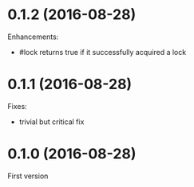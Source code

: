 # 0.1.2 (2016-08-28)

Enhancements:

* #lock returns true if it successfully acquired a lock

# 0.1.1 (2016-08-28)

Fixes:

* trivial but critical fix

# 0.1.0 (2016-08-28)

First version

